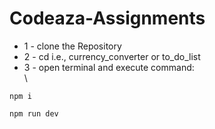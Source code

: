 # Codeaza-Assignments

* 1 - clone the Repository<br>
* 2 - cd <desired project> i.e., currency_converter or to_do_list<br>
* 3 - open terminal and execute command:<br>\
```
npm i
```
```
npm run dev
``` 
